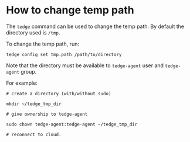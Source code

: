 # How to change temp path

The `tedge` command can be used to change the temp path. By default the directory used is `/tmp`. 

To change the temp path, run:

```shell
tedge config set tmp.path /path/to/directory
```

Note that the directory must be available to `tedge-agent` user and `tedge-agent` group.

For example:

```shell
# create a directory (with/without sudo)

mkdir ~/tedge_tmp_dir

# give ownership to tedge-agent

sudo chown tedge-agent:tedge-agent ~/tedge_tmp_dir 

# reconnect to cloud.
```
